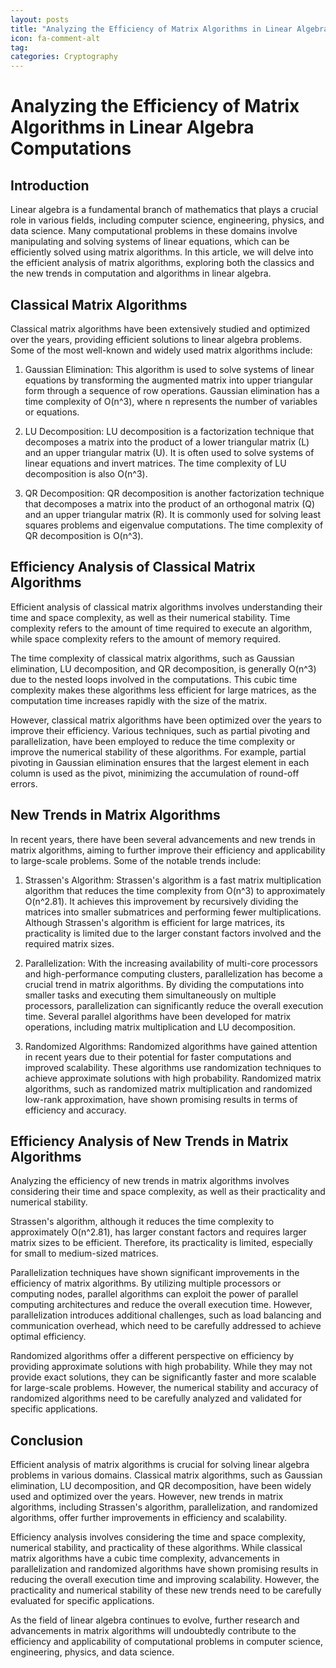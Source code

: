 ```yaml
---
layout: posts
title: "Analyzing the Efficiency of Matrix Algorithms in Linear Algebra Computations"
icon: fa-comment-alt
tag:      
categories: Cryptography
---
```



# Analyzing the Efficiency of Matrix Algorithms in Linear Algebra Computations

## Introduction

Linear algebra is a fundamental branch of mathematics that plays a crucial role in various fields, including computer science, engineering, physics, and data science. Many computational problems in these domains involve manipulating and solving systems of linear equations, which can be efficiently solved using matrix algorithms. In this article, we will delve into the efficient analysis of matrix algorithms, exploring both the classics and the new trends in computation and algorithms in linear algebra.

## Classical Matrix Algorithms

Classical matrix algorithms have been extensively studied and optimized over the years, providing efficient solutions to linear algebra problems. Some of the most well-known and widely used matrix algorithms include:

1. Gaussian Elimination: This algorithm is used to solve systems of linear equations by transforming the augmented matrix into upper triangular form through a sequence of row operations. Gaussian elimination has a time complexity of O(n^3), where n represents the number of variables or equations.

2. LU Decomposition: LU decomposition is a factorization technique that decomposes a matrix into the product of a lower triangular matrix (L) and an upper triangular matrix (U). It is often used to solve systems of linear equations and invert matrices. The time complexity of LU decomposition is also O(n^3).

3. QR Decomposition: QR decomposition is another factorization technique that decomposes a matrix into the product of an orthogonal matrix (Q) and an upper triangular matrix (R). It is commonly used for solving least squares problems and eigenvalue computations. The time complexity of QR decomposition is O(n^3).

## Efficiency Analysis of Classical Matrix Algorithms

Efficient analysis of classical matrix algorithms involves understanding their time and space complexity, as well as their numerical stability. Time complexity refers to the amount of time required to execute an algorithm, while space complexity refers to the amount of memory required.

The time complexity of classical matrix algorithms, such as Gaussian elimination, LU decomposition, and QR decomposition, is generally O(n^3) due to the nested loops involved in the computations. This cubic time complexity makes these algorithms less efficient for large matrices, as the computation time increases rapidly with the size of the matrix.

However, classical matrix algorithms have been optimized over the years to improve their efficiency. Various techniques, such as partial pivoting and parallelization, have been employed to reduce the time complexity or improve the numerical stability of these algorithms. For example, partial pivoting in Gaussian elimination ensures that the largest element in each column is used as the pivot, minimizing the accumulation of round-off errors.

## New Trends in Matrix Algorithms

In recent years, there have been several advancements and new trends in matrix algorithms, aiming to further improve their efficiency and applicability to large-scale problems. Some of the notable trends include:

1. Strassen's Algorithm: Strassen's algorithm is a fast matrix multiplication algorithm that reduces the time complexity from O(n^3) to approximately O(n^2.81). It achieves this improvement by recursively dividing the matrices into smaller submatrices and performing fewer multiplications. Although Strassen's algorithm is efficient for large matrices, its practicality is limited due to the larger constant factors involved and the required matrix sizes.

2. Parallelization: With the increasing availability of multi-core processors and high-performance computing clusters, parallelization has become a crucial trend in matrix algorithms. By dividing the computations into smaller tasks and executing them simultaneously on multiple processors, parallelization can significantly reduce the overall execution time. Several parallel algorithms have been developed for matrix operations, including matrix multiplication and LU decomposition.

3. Randomized Algorithms: Randomized algorithms have gained attention in recent years due to their potential for faster computations and improved scalability. These algorithms use randomization techniques to achieve approximate solutions with high probability. Randomized matrix algorithms, such as randomized matrix multiplication and randomized low-rank approximation, have shown promising results in terms of efficiency and accuracy.

## Efficiency Analysis of New Trends in Matrix Algorithms

Analyzing the efficiency of new trends in matrix algorithms involves considering their time and space complexity, as well as their practicality and numerical stability.

Strassen's algorithm, although it reduces the time complexity to approximately O(n^2.81), has larger constant factors and requires larger matrix sizes to be efficient. Therefore, its practicality is limited, especially for small to medium-sized matrices.

Parallelization techniques have shown significant improvements in the efficiency of matrix algorithms. By utilizing multiple processors or computing nodes, parallel algorithms can exploit the power of parallel computing architectures and reduce the overall execution time. However, parallelization introduces additional challenges, such as load balancing and communication overhead, which need to be carefully addressed to achieve optimal efficiency.

Randomized algorithms offer a different perspective on efficiency by providing approximate solutions with high probability. While they may not provide exact solutions, they can be significantly faster and more scalable for large-scale problems. However, the numerical stability and accuracy of randomized algorithms need to be carefully analyzed and validated for specific applications.

## Conclusion

Efficient analysis of matrix algorithms is crucial for solving linear algebra problems in various domains. Classical matrix algorithms, such as Gaussian elimination, LU decomposition, and QR decomposition, have been widely used and optimized over the years. However, new trends in matrix algorithms, including Strassen's algorithm, parallelization, and randomized algorithms, offer further improvements in efficiency and scalability.

Efficiency analysis involves considering the time and space complexity, numerical stability, and practicality of these algorithms. While classical matrix algorithms have a cubic time complexity, advancements in parallelization and randomized algorithms have shown promising results in reducing the overall execution time and improving scalability. However, the practicality and numerical stability of these new trends need to be carefully evaluated for specific applications.

As the field of linear algebra continues to evolve, further research and advancements in matrix algorithms will undoubtedly contribute to the efficiency and applicability of computational problems in computer science, engineering, physics, and data science.